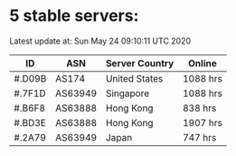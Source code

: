# 5 stable servers:

Latest update at: Sun May 24 09:10:11 UTC 2020

| ID | ASN | Server Country | Online |
| -- | --- | -------------- | ------ |
| #.D09B | AS174 | United States | 1088 hrs |
| #.7F1D | AS63949 | Singapore | 1088 hrs |
| #.B6F8 | AS63888 | Hong Kong | 838 hrs |
| #.BD3E | AS63888 | Hong Kong | 1907 hrs |
| #.2A79 | AS63949 | Japan | 747 hrs |

